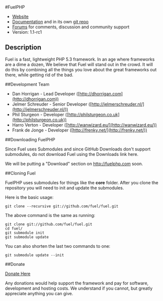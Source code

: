 #FuelPHP

* [Website](http://fuelphp.com/)
* [Documentation](http://fuelphp.com/docs) and in its own [git repo](https://github.com/fuel/docs)
* [Forums](http://fuelphp.com/forums) for comments, discussion and community support
* Version: 1.1-rc1

## Description

Fuel is a fast, lightweight PHP 5.3 framework. In an age where frameworks are a dime a dozen, We believe that Fuel will stand out in the crowd.  It will do this by combining all the things you love about the great frameworks out there, while getting rid of the bad.

##Development Team

* Dan Horrigan - Lead Developer ([http://dhorrigan.com](http://dhorrigan.com))
* Jelmer Schreuder - Senior Developer ([http://jelmerschreuder.nl/](http://jelmerschreuder.nl/))
* Phil Sturgeon - Developer ([http://philsturgeon.co.uk](http://philsturgeon.co.uk))
* Harro Verton - Developer ([http://wanwizard.eu/](http://wanwizard.eu/))
* Frank de Jonge - Developer ([http://frenky.net/](http://frenky.net/))

##Downloading FuelPHP

Since Fuel uses Submodules and since GitHub Downloads don't support submodules, do not download Fuel using the Downloads link here.

We will be putting a "Download" section on <http://fuelphp.com> soon.

##Cloning Fuel

FuelPHP uses submodules for things like the **core** folder.  After you clone the repository you will need to init and update the submodules.

Here is the basic usage:

    git clone --recursive git://github.com/fuel/fuel.git

The above command is the same as running:

    git clone git://github.com/fuel/fuel.git
    cd fuel/
    git submodule init
    git submodule update

You can also shorten the last two commands to one:

    git submodule update --init

##Donate

[Donate Here](http://www.pledgie.com/campaigns/14124)

Any donations would help support the framework and pay for software, development and hosting costs. We understand if you cannot, but greatly appreciate anything you can give.
